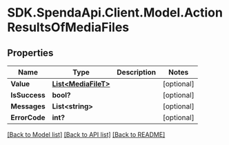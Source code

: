 # SDK.SpendaApi.Client.Model.ActionResultsOfMediaFiles
## Properties

Name | Type | Description | Notes
------------ | ------------- | ------------- | -------------
**Value** | [**List&lt;MediaFileT&gt;**](MediaFileT.md) |  | [optional] 
**IsSuccess** | **bool?** |  | [optional] 
**Messages** | **List&lt;string&gt;** |  | [optional] 
**ErrorCode** | **int?** |  | [optional] 

[[Back to Model list]](../README.md#documentation-for-models) [[Back to API list]](../README.md#documentation-for-api-endpoints) [[Back to README]](../README.md)

